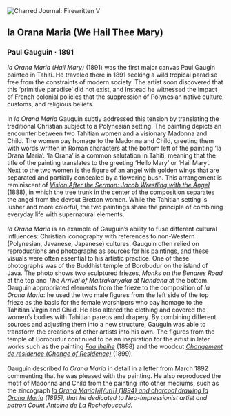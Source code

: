 <div class="artwork-of-the-day">
  <div class="container">
    <div class="img-wrapper">
      <img
        src="https://uploads0.wikiart.org/images/paul-gauguin/orana-maria-we-hail-thee-mary-1891.jpg!Large.jpg"
        alt="Charred Journal: Firewritten V" />
    </div>
    <div class="artwork-detail">
      <div class="artwork-origin"> 
        <h2 class="artwork-name">Ia Orana Maria (We Hail Thee Mary)</h2>
        <h3 class="artist">
          Paul Gauguin
                    ·  1891
        </h3>
      </div>
      <p class="description">
        <span class="artwork-description-text ng-binding" ng-bind-html="viewModel.ArtworkOfTheDay.Description | unsafe"><i>Ia Orana Maria (Hail Mary)</i> (1891) was the first major canvas Paul Gaugin painted in Tahiti. He traveled there in 1891 seeking a wild tropical paradise free from the constraints of modern society. The artist soon discovered that this ‘primitive paradise’ did not exist, and instead he witnessed the impact of French colonial policies that the suppression of Polynesian native culture, customs, and religious beliefs.<br><br>In <i>Ia Orana Maria</i> Gauguin subtly addressed this tension by translating the traditional Christian subject to a Polynesian setting. The painting depicts an encounter between two Tahitian women and a visionary Madonna and Child. The women pay homage to the Madonna and Child, greeting them with words written in Roman characters at the bottom left of the painting ‘Ia Orana Maria’. ‘Ia Orana’ is a common salutation in Tahiti, meaning that the title of the painting translates to the greeting ‘Hello Mary’ or ‘Hail Mary’. Next to the two women is the figure of an angel with golden wings that are separated and partially concealed by a flowering bush. This arrangement is reminiscent of <a target="_blank" href="https://www.wikiart.org/en/paul-gauguin/the-vision-after-the-sermon-jacob-wrestling-with-the-angel-1888"><i>Vision After the Sermon: Jacob Wrestling with the Angel</i></a> (1888), in which the tree trunk in the center of the composition separates the angel from the devout Bretton women. While the Tahitian setting is lusher and more colorful, the two paintings share the principle of combining everyday life with supernatural elements.<br><br><i>Ia Orana Maria</i> is an example of Gauguin’s ability to fuse different cultural influences: Christian iconography with references to non-Western (Polynesian, Javanese, Japanese) cultures. Gauguin often relied on reproductions and photographs as sources for his paintings, and these visuals were often essential to his artistic practice. One of these photographs was of the Buddhist temple of Borobudur on the island of Java. The photo shows two sculptured friezes, <i>Monks on the Benares Road</i> at the top and <i>The Arrival of Maitrakanyaka at Nandana</i> at the bottom. Gauguin appropriated elements from the frieze to the composition of <i>Ia Orana Maria</i>: he used the two male figures from the left side of the top frieze as the basis for the female worshipers who pay homage to the Tahitian Virgin and Child. He also altered the clothing and covered the women’s bodies with Tahitian pareos and drapery. By combining different sources and adjusting them into a new structure, Gauguin was able to transform the creations of other artists into his own. The figures from the temple of Borobudur continued to be an inspiration for the artist in later works such as the painting <a target="_blank" href="https://www.wikiart.org/en/paul-gauguin/tahitian-pastoral"><i>Faa Iheihe</i></a> (1898) and the woodcut <a target="_blank" href="https://www.wikiart.org/en/paul-gauguin/change-of-residence-1899"><i>Changement de résidence (Change of Residence)</i></a> (1899).<br><br>Gauguin described <i>Ia Orana Maria</i> in detail in a letter from March 1892 commenting that he was pleased with the painting. He also reproduced the motif of Madonna and Child from the painting into other mediums, such as the zincograph <a target="_blank" href="https://www.wikiart.org/en/paul-gauguin/ia-orana-maria-hail-mary-1895"><i>Ia Orana Maria[/i[/url]] (1894) and charcoal drawing </i></a><i><a target="_blank" href="https://www.wikiart.org/en/paul-gauguin/hail-mary-ia-orana-maria-1895"><i>Ia Orana Maria</i></a> (1895), that he dedicated to Neo-Impressionist artist and patron Count Antoine de La Rochefoucauld.</i></span>
                        <div class="text-shadow-container" ng-show="showShadow" style=""></div>
      </p>
    </div>
  </div>

</div>
